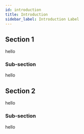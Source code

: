 ```yaml
---
id: introduction
title: Introduction
sidebar_label: Introduction Label
---
```


## Section 1

hello

### Sub-section

hello

## Section 2

hello

### Sub-section

hello
